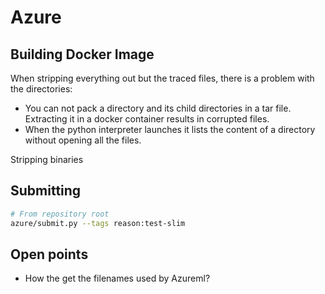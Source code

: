 # Azure

## Building Docker Image

When stripping everything out but the traced files, there is a problem with the directories:

* You can not pack a directory and its child directories in a tar file. Extracting it in a docker container results in corrupted files.
* When the python interpreter launches it lists the content of a directory without opening all the files.

Stripping binaries

## Submitting

```zsh
# From repository root
azure/submit.py --tags reason:test-slim
```

## Open points

* How the get the filenames used by Azureml?
